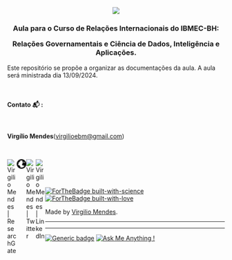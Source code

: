 

<p align="center">

<img src="https://i.giphy.com/media/v1.Y2lkPTc5MGI3NjExdmZhanBkNmdxenlwenduemc2aGdvZHo1azAzdjV3OGR4bTJ4eHl1NyZlcD12MV9pbnRlcm5hbF9naWZfYnlfaWQmY3Q9Zw/LRNAO2LE6upSDUWBBa/giphy.gif" align="center" width="190"/>

<h3 align="center">

Aula para o Curso de Relações Internacionais do IBMEC-BH: 

Relações Governamentais e Ciência de Dados, Inteligência e Aplicações.


</h3>

</p>

<p align="center">

Este repositório se propõe a organizar as documentações da aula. A aula será ministrada dia 13/09/2024. <br />

</p>

<br />

#### Contato :mailbox_with_mail: :

<br />

**Virgílio
Mendes**([virgilioebm\@gmail.com](mailto:virgilioebm@gmail.com))

<br />

[<img src="https://cdn.jsdelivr.net/npm/simple-icons@v3/icons/researchgate.svg" alt="Virgilio Mendes | ResearchGate" align="left" width="22px"/>](https://www.researchgate.net/profile/Virgilio_Mendes3)
[<img src="https://raw.githubusercontent.com/iconic/open-iconic/master/svg/globe.svg" alt="virgiliomendes.github.io" align="left" width="22px"/>](https://virgiliomendes.github.io)
[<img src="https://cdn.jsdelivr.net/npm/simple-icons@v3/icons/twitter.svg" alt="Virgilio Mendes | Twitter" align="left" width="22px"/>](https://twitter.com/Mendes_txt)
[<img src="https://cdn.jsdelivr.net/npm/simple-icons@v3/icons/linkedin.svg" alt="Virgilio Mendes | LinkedIn" align="left" width="22px"/>](https://www.linkedin.com/in/virgiliomendes/)

<br /> <br /> <br />

[![ForTheBadge
built-with-science](http://ForTheBadge.com/images/badges/built-with-science.svg)](https://GitHub.com/Naereen/)
[![ForTheBadge
built-with-love](http://ForTheBadge.com/images/badges/built-with-love.svg)](https://GitHub.com/Naereen/)

Made by [Virgilio Mendes](https://virgilioamendes.quarto.pub).

<hr>

<hr>

[![Generic
badge](https://img.shields.io/badge/Updated-Yes-%3CGREEN%3E.svg)](https://shields.io/)
[![Ask Me Anything
!](https://img.shields.io/badge/Ask%20me-anything-1abc9c.svg)](https://GitHub.com/Naereen/ama)

